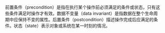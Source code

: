 前置条件（precondition）是指在执行某个操作前必须满足的条件或状态，只有这些条件满足时操作才有效。数据不变量（data invariant）是指数据在整个生命周期中应保持不变的属性。后置条件（postcondition）描述操作完成后应满足的条件。状态（state）表示对象或系统在某一时刻的情况。